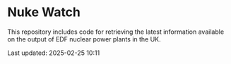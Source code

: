 # Nuke Watch

This repository includes code for retrieving the latest information available on the output of EDF nuclear power plants in the UK.

Last updated: 2025-02-25 10:11